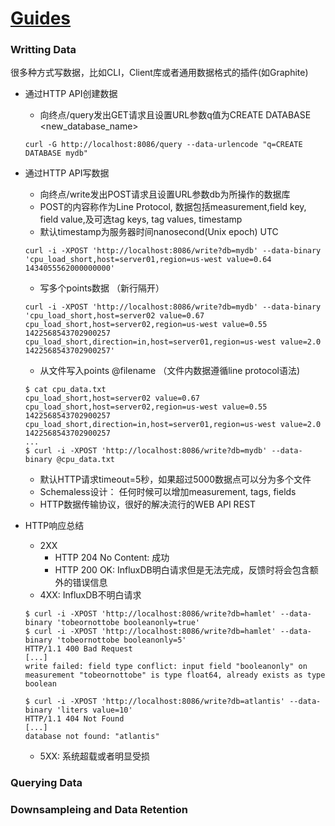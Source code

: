 # [Guides](https://docs.influxdata.com/influxdb/v0.10/guides/)

### Writting Data

很多种方式写数据，比如CLI，Client库或者通用数据格式的插件(如Graphite)

* 通过HTTP API创建数据
	- 向终点/query发出GET请求且设置URL参数q值为CREATE DATABASE <new_database_name>
	```command
	curl -G http://localhost:8086/query --data-urlencode "q=CREATE DATABASE mydb"
	```
* 通过HTTP API写数据
	- 向终点/write发出POST请求且设置URL参数db为所操作的数据库
	- POST的内容称作为Line Protocol, 数据包括measurement,field key, field value,及可选tag keys, tag values, timestamp
	- 默认timestamp为服务器时间nanosecond(Unix epoch) UTC
	```
	curl -i -XPOST 'http://localhost:8086/write?db=mydb' --data-binary 'cpu_load_short,host=server01,region=us-west value=0.64 1434055562000000000'
	```
	- 写多个points数据 （新行隔开）
	```
	curl -i -XPOST 'http://localhost:8086/write?db=mydb' --data-binary 'cpu_load_short,host=server02 value=0.67
	cpu_load_short,host=server02,region=us-west value=0.55 1422568543702900257
	cpu_load_short,direction=in,host=server01,region=us-west value=2.0 1422568543702900257'
	```
	- 从文件写入points @filename （文件内数据遵循line protocol语法)
	```
	$ cat cpu_data.txt
	cpu_load_short,host=server02 value=0.67
	cpu_load_short,host=server02,region=us-west value=0.55 1422568543702900257
	cpu_load_short,direction=in,host=server01,region=us-west value=2.0 1422568543702900257
	...
	$ curl -i -XPOST 'http://localhost:8086/write?db=mydb' --data-binary @cpu_data.txt
	```
	- 默认HTTP请求timeout=5秒，如果超过5000数据点可以分为多个文件
	- Schemaless设计： 任何时候可以增加measurement, tags, fields
	- HTTP数据传输协议，很好的解决流行的WEB API REST
	
* HTTP响应总结
	- 2XX
		- HTTP 204 No Content: 成功
		- HTTP 200 OK: InfluxDB明白请求但是无法完成，反馈时将会包含额外的错误信息
	- 4XX: InfluxDB不明白请求
	```
	$ curl -i -XPOST 'http://localhost:8086/write?db=hamlet' --data-binary 'tobeornottobe booleanonly=true'  
	$ curl -i -XPOST 'http://localhost:8086/write?db=hamlet' --data-binary 'tobeornottobe booleanonly=5'
	HTTP/1.1 400 Bad Request
	[...]
	write failed: field type conflict: input field "booleanonly" on measurement "tobeornottobe" is type float64, already exists as type boolean
	```
	```
	$ curl -i -XPOST 'http://localhost:8086/write?db=atlantis' --data-binary 'liters value=10'
	HTTP/1.1 404 Not Found
	[...]
	database not found: "atlantis"
	```
	- 5XX: 系统超载或者明显受损
	
### Querying Data


### Downsampleing and Data Retention
